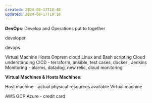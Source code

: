 ```yaml
---
created: 2024-08-17T18:40
updated: 2024-08-17T19:16
---
```



**DevOps**:
Develop and Operations put to together

developer


devops

Virtual Machine Hosts Onprem cloud
Linux and Bash scripting
Cloud understanding
CICD - terraform, ansible, test cases, docker , Jenkins
Monitoring - alarms, datadog, new relic, cloud monitoring


**Virtual Machines & Hosts Machines:**

Host machine  - actual physical resources available
Virtual machine 


AWS GCP Azure - credit card



